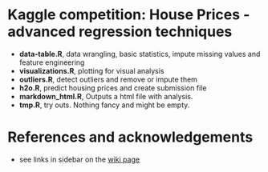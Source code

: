 # Kaggle competition: House Prices - advanced regression techniques
- **data-table.R**, data wrangling, basic statistics, impute missing values and feature engineering
- **visualizations.R**, plotting for visual analysis
- **outliers.R**, detect outliers and remove or impute them
- **h2o.R**, predict housing prices and create submission file
- **markdown_html.R**, Outputs a html file with analysis.
- **tmp.R**, try outs. Nothing fancy and might be empty.

# References and acknowledgements
- see links in sidebar on the [wiki page](https://github.com/BartBoerman/dataCave/wiki)
